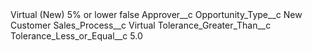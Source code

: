 <?xml version="1.0" encoding="UTF-8"?>
<CustomMetadata xmlns="http://soap.sforce.com/2006/04/metadata" xmlns:xsi="http://www.w3.org/2001/XMLSchema-instance" xmlns:xsd="http://www.w3.org/2001/XMLSchema">
    <label>Virtual (New) 5% or lower</label>
    <protected>false</protected>
    <values>
        <field>Approver__c</field>
        <value xsi:nil="true"/>
    </values>
    <values>
        <field>Opportunity_Type__c</field>
        <value xsi:type="xsd:string">New Customer</value>
    </values>
    <values>
        <field>Sales_Process__c</field>
        <value xsi:type="xsd:string">Virtual</value>
    </values>
    <values>
        <field>Tolerance_Greater_Than__c</field>
        <value xsi:nil="true"/>
    </values>
    <values>
        <field>Tolerance_Less_or_Equal__c</field>
        <value xsi:type="xsd:double">5.0</value>
    </values>
</CustomMetadata>
